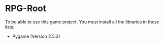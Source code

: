 # RPG-Root
To be able to use this game project. You must install all the libraries in these lists:
- Pygame (Version 2.5.2)
